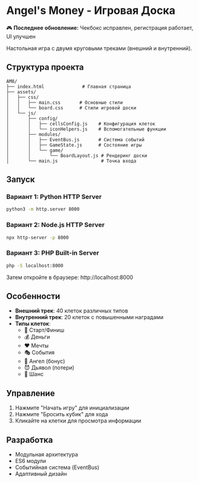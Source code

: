 # Angel's Money - Игровая Доска

🎮 **Последнее обновление:** Чекбокс исправлен, регистрация работает, UI улучшен

Настольная игра с двумя круговыми треками (внешний и внутренний).

## Структура проекта

```
AM8/
├── index.html              # Главная страница
├── assets/
│   ├── css/
│   │   ├── main.css       # Основные стили
│   │   └── board.css      # Стили игровой доски
│   └── js/
│       ├── config/
│       │   ├── cellsConfig.js    # Конфигурация клеток
│       │   └── iconHelpers.js    # Вспомогательные функции
│       ├── modules/
│       │   ├── EventBus.js       # Система событий
│       │   ├── GameState.js      # Состояние игры
│       │   └── game/
│       │       └── BoardLayout.js # Рендеринг доски
│       └── main.js                # Точка входа
```

## Запуск

### Вариант 1: Python HTTP Server
```bash
python3 -m http.server 8000
```

### Вариант 2: Node.js HTTP Server
```bash
npx http-server -p 8000
```

### Вариант 3: PHP Built-in Server
```bash
php -S localhost:8000
```

Затем откройте в браузере: http://localhost:8000

## Особенности

- **Внешний трек**: 40 клеток различных типов
- **Внутренний трек**: 20 клеток с повышенными наградами
- **Типы клеток**:
  - 🏁 Старт/Финиш
  - 💰 Деньги
  - ❤️ Мечты
  - 🎭 События
  - 👼 Ангел (бонус)
  - 😈 Дьявол (потери)
  - 🎲 Шанс

## Управление

1. Нажмите "Начать игру" для инициализации
2. Нажмите "Бросить кубик" для хода
3. Кликайте на клетки для просмотра информации

## Разработка

- Модульная архитектура
- ES6 модули
- Событийная система (EventBus)
- Адаптивный дизайн


